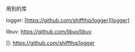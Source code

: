 用到的库

logger:  [https://github.com/shiffthq/logger][logger]

libuv:   https://github.com/libuv/libuv


[]: https://github.com/shiffthq/logger

[logger]: https://github.com/shiffthq/logger